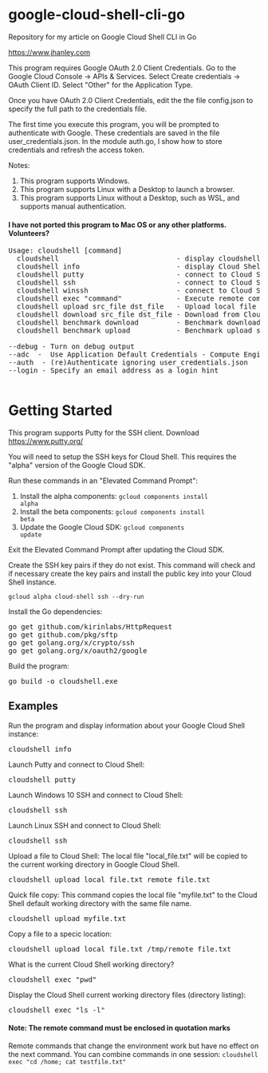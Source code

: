 # google-cloud-shell-cli-go
Repository for my article on Google Cloud Shell CLI in Go

https://www.jhanley.com

This program requires Google OAuth 2.0 Client Credentials. Go to the Google Cloud Console -> APIs & Services. Select Create credentials -> OAuth Client ID. Select "Other" for the Application Type.

Once you have OAuth 2.0 Client Credentials, edit the the file config.json to specify the full path to the credentials file.

The first time you execute this program, you will be prompted to authenticate with Google. These credentials are saved in the file user_credentials.json. In the module auth.go, I show how to store credentials and refresh the access token.

Notes:
1) This program supports Windows.
2) This program supports Linux with a Desktop to launch a browser.
3) This program supports Linux without a Desktop, such as WSL, and supports manual authentication.

#### I have not ported this program to Mac OS or any other platforms. Volunteers?

<pre>
Usage: cloudshell [command]
  cloudshell                            - display cloudshell program help
  cloudshell info                       - display Cloud Shell information
  cloudshell putty                      - connect to Cloud Shell with Putty
  cloudshell ssh                        - connect to Cloud Shell with SSH
  cloudshell winssh                     - connect to Cloud Shell with Windows OpenSSH
  cloudshell exec "command"             - Execute remote command on Cloud Shell
  cloudshell upload src_file dst_file   - Upload local file to Cloud Shell
  cloudshell download src_file dst_file - Download from Cloud Shell to local file
  cloudshell benchmark download         - Benchmark download speed from Cloud Shell
  cloudshell benchmark upload           - Benchmark upload speed from Cloud Shell

--debug - Turn on debug output
--adc  -  Use Application Default Credentials - Compute Engine only
--auth  - (re)Authenticate ignoring user_credentials.json
--login - Specify an email address as a login hint

</pre>

# Getting Started

This program supports Putty for the SSH client. Download https://www.putty.org/

You will need to setup the SSH keys for Cloud Shell. This requires the "alpha" version of the Google Cloud SDK.

Run these commands in an "Elevated Command Prompt":

1) Install the alpha components: <code>gcloud components install alpha</code>
2) Install the beta components: <code>gcloud components install beta</code>
3) Update the Google Cloud SDK: <code>gcloud components update</code>

Exit the Elevated Command Prompt after updating the Cloud SDK.

Create the SSH key pairs if they do not exist. This command will check and if necessary create the key pairs and install the public key into your Cloud Shell instance.

<code>gcloud alpha cloud-shell ssh --dry-run</code>

Install the Go dependencies:
<pre>
go get github.com/kirinlabs/HttpRequest
go get github.com/pkg/sftp
go get golang.org/x/crypto/ssh
go get golang.org/x/oauth2/google
</pre>

Build the program:
<pre>
go build -o cloudshell.exe
</pre>

## Examples
Run the program and display information about your Google Cloud Shell instance:
<pre>
cloudshell info
</pre>

Launch Putty and connect to Cloud Shell:
<pre>
cloudshell putty
</pre>

Launch Windows 10 SSH and connect to Cloud Shell:
<pre>
cloudshell ssh
</pre>

Launch Linux SSH and connect to Cloud Shell:
<pre>
cloudshell ssh
</pre>

Upload a file to Cloud Shell:
The local file "local_file.txt" will be copied to the current working directory in Google Cloud Shell.
<pre>
cloudshell upload local_file.txt remote_file.txt
</pre>

Quick file copy:
This command copies the local file "myfile.txt" to the Cloud Shell default working directory with the same file name.
<pre>
cloudshell upload myfile.txt
</pre>

Copy a file to a specic location:
<pre>
cloudshell upload local_file.txt /tmp/remote_file.txt
</pre>

What is the current Cloud Shell working directory?
<pre>
cloudshell exec "pwd"
</pre>

Display the Cloud Shell current working directory files (directory listing):
<pre>
cloudshell exec "ls -l"
</pre>

#### Note: The remote command must be enclosed in quotation marks
Remote commands that change the environment work but have no effect on the next command. You can combine commands in one session: <code>cloudshell exec "cd /home; cat testfile.txt"</code>
